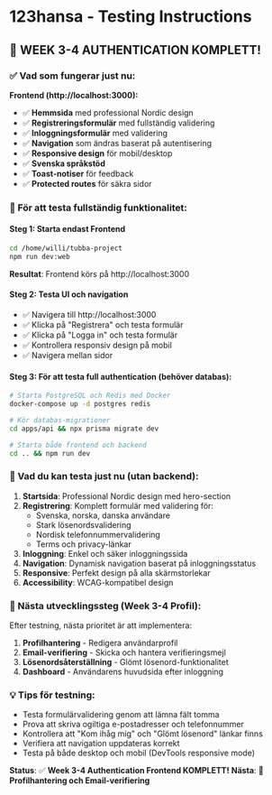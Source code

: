 # 123hansa - Testing Instructions

## 🎉 WEEK 3-4 AUTHENTICATION KOMPLETT!

### ✅ Vad som fungerar just nu:

**Frontend (http://localhost:3000):**
- ✅ **Hemmsida** med professional Nordic design
- ✅ **Registreringsformulär** med fullständig validering
- ✅ **Inloggningsformulär** med validering
- ✅ **Navigation** som ändras baserat på autentisering
- ✅ **Responsive design** för mobil/desktop
- ✅ **Svenska språkstöd** 
- ✅ **Toast-notiser** för feedback
- ✅ **Protected routes** för säkra sidor

### 🔧 För att testa fullständig funktionalitet:

#### Steg 1: Starta endast Frontend
```bash
cd /home/willi/tubba-project
npm run dev:web
```
**Resultat**: Frontend körs på http://localhost:3000

#### Steg 2: Testa UI och navigation
- ✅ Navigera till http://localhost:3000
- ✅ Klicka på "Registrera" och testa formulär
- ✅ Klicka på "Logga in" och testa formulär
- ✅ Kontrollera responsiv design på mobil
- ✅ Navigera mellan sidor

#### Steg 3: För att testa full authentication (behöver databas):
```bash
# Starta PostgreSQL och Redis med Docker
docker-compose up -d postgres redis

# Kör databas-migrationer
cd apps/api && npx prisma migrate dev

# Starta både frontend och backend
cd .. && npm run dev
```

### 📱 Vad du kan testa just nu (utan backend):

1. **Startsida**: Professional Nordic design med hero-section
2. **Registrering**: Komplett formulär med validering för:
   - Svenska, norska, danska användare
   - Stark lösenordsvalidering
   - Nordisk telefonnummervalidering
   - Terms och privacy-länkar
3. **Inloggning**: Enkel och säker inloggningssida
4. **Navigation**: Dynamisk navigation baserat på inloggningsstatus
5. **Responsive**: Perfekt design på alla skärmstorlekar
6. **Accessibility**: WCAG-kompatibel design

### 🎯 Nästa utvecklingssteg (Week 3-4 Profil):

Efter testning, nästa prioritet är att implementera:
1. **Profilhantering** - Redigera användarprofil
2. **Email-verifiering** - Skicka och hantera verifieringsmejl
3. **Lösenordsåterställning** - Glömt lösenord-funktionalitet
4. **Dashboard** - Användarens huvudsida efter inloggning

### 💡 Tips för testning:

- Testa formulärvalidering genom att lämna fält tomma
- Prova att skriva ogiltiga e-postadresser och telefonnummer
- Kontrollera att "Kom ihåg mig" och "Glömt lösenord" länkar finns
- Verifiera att navigation uppdateras korrekt
- Testa på både desktop och mobil (DevTools responsive mode)

**Status**: ✅ **Week 3-4 Authentication Frontend KOMPLETT!**
**Nästa**: 🚀 **Profilhantering och Email-verifiering**
